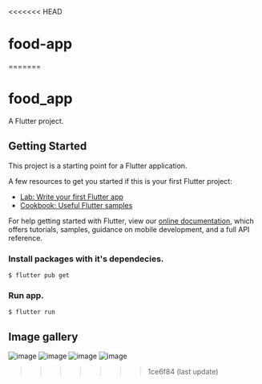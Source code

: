<<<<<<< HEAD
# food-app
=======
# food_app

A Flutter project.

## Getting Started

This project is a starting point for a Flutter application.

A few resources to get you started if this is your first Flutter project:

- [Lab: Write your first Flutter app](https://flutter.dev/docs/get-started/codelab)
- [Cookbook: Useful Flutter samples](https://flutter.dev/docs/cookbook)

For help getting started with Flutter, view our
[online documentation](https://flutter.dev/docs), which offers tutorials,
samples, guidance on mobile development, and a full API reference.

### Install packages with it's dependecies.

```
$ flutter pub get
```

### Run app.
```
$ flutter run
```

## Image gallery
![image](./gallery/login_screen.jpg)
![image](./gallery/detail_screen.jpg)
![image](./gallery/add_to_cart_screen.jpg)
![image](./gallery/home_screen.jpg)
>>>>>>> 1ce6f84 (last update)
